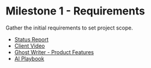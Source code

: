 # Milestone 1 - Requirements 

Gather the initial requirements to set project scope.

* [Status Report](StatusReport.md)
* [Client Video](../../Video/M1-Requirements.md)
* [Ghost Writer - Product Features](GhostWriter-ProductFeatures.md)
* [AI Playbook](AI.md)
